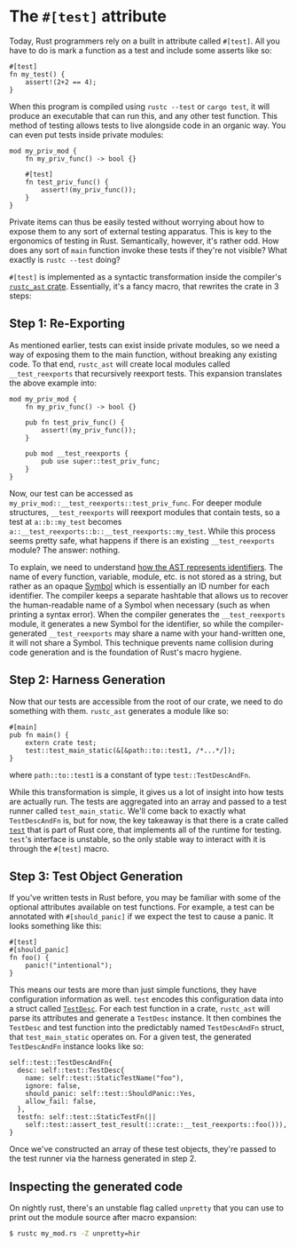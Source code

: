 # The `#[test]` attribute

<!-- toc -->

Today, Rust programmers rely on a built in attribute called `#[test]`. All
you have to do is mark a function as a test and include some asserts like so:

```rust,ignore
#[test]
fn my_test() {
    assert!(2+2 == 4);
}
```

When this program is compiled using `rustc --test` or `cargo test`, it will
produce an executable that can run this, and any other test function. This
method of testing allows tests to live alongside code in an organic way. You
can even put tests inside private modules:

```rust,ignore
mod my_priv_mod {
    fn my_priv_func() -> bool {}

    #[test]
    fn test_priv_func() {
        assert!(my_priv_func());
    }
}
```

Private items can thus be easily tested without worrying about how to expose
them to any sort of external testing apparatus. This is key to the
ergonomics of testing in Rust. Semantically, however, it's rather odd.
How does any sort of `main` function invoke these tests if they're not visible?
What exactly is `rustc --test` doing?

`#[test]` is implemented as a syntactic transformation inside the compiler's
[`rustc_ast` crate][rustc_ast]. Essentially, it's a fancy macro, that
rewrites the crate in 3 steps:

## Step 1: Re-Exporting

As mentioned earlier, tests can exist inside private modules, so we need a
way of exposing them to the main function, without breaking any existing
code. To that end, `rustc_ast` will create local modules called
`__test_reexports` that recursively reexport tests. This expansion translates
the above example into:

```rust,ignore
mod my_priv_mod {
    fn my_priv_func() -> bool {}

    pub fn test_priv_func() {
        assert!(my_priv_func());
    }

    pub mod __test_reexports {
        pub use super::test_priv_func;
    }
}
```

Now, our test can be accessed as
`my_priv_mod::__test_reexports::test_priv_func`. For deeper module
structures, `__test_reexports` will reexport modules that contain tests, so a
test at `a::b::my_test` becomes
`a::__test_reexports::b::__test_reexports::my_test`. While this process seems
pretty safe, what happens if there is an existing `__test_reexports` module?
The answer: nothing.

To explain, we need to understand [how the AST represents
identifiers][Ident]. The name of every function, variable, module, etc. is
not stored as a string, but rather as an opaque [Symbol][Symbol] which is
essentially an ID number for each identifier. The compiler keeps a separate
hashtable that allows us to recover the human-readable name of a Symbol when
necessary (such as when printing a syntax error). When the compiler generates
the `__test_reexports` module, it generates a new Symbol for the identifier,
so while the compiler-generated `__test_reexports` may share a name with your
hand-written one, it will not share a Symbol. This technique prevents name
collision during code generation and is the foundation of Rust's macro
hygiene.

## Step 2: Harness Generation

Now that our tests are accessible from the root of our crate, we need to do
something with them. `rustc_ast` generates a module like so:

```rust,ignore
#[main]
pub fn main() {
    extern crate test;
    test::test_main_static(&[&path::to::test1, /*...*/]);
}
```

where `path::to::test1` is a constant of type `test::TestDescAndFn`.

While this transformation is simple, it gives us a lot of insight into how
tests are actually run. The tests are aggregated into an array and passed to
a test runner called `test_main_static`. We'll come back to exactly what
`TestDescAndFn` is, but for now, the key takeaway is that there is a crate
called [`test`][test] that is part of Rust core, that implements all of the
runtime for testing. `test`'s interface is unstable, so the only stable way
to interact with it is through the `#[test]` macro.

## Step 3: Test Object Generation

If you've written tests in Rust before, you may be familiar with some of the
optional attributes available on test functions. For example, a test can be
annotated with `#[should_panic]` if we expect the test to cause a panic. It
looks something like this:

```rust,ignore
#[test]
#[should_panic]
fn foo() {
    panic!("intentional");
}
```

This means our tests are more than just simple functions, they have
configuration information as well. `test` encodes this configuration data
into a struct called [`TestDesc`][TestDesc]. For each test function in a
crate, `rustc_ast` will parse its attributes and generate a `TestDesc`
instance. It then combines the `TestDesc` and test function into the
predictably named `TestDescAndFn` struct, that `test_main_static` operates
on. For a given test, the generated `TestDescAndFn` instance looks like so:

```rust,ignore
self::test::TestDescAndFn{
  desc: self::test::TestDesc{
    name: self::test::StaticTestName("foo"),
    ignore: false,
    should_panic: self::test::ShouldPanic::Yes,
    allow_fail: false,
  },
  testfn: self::test::StaticTestFn(||
    self::test::assert_test_result(::crate::__test_reexports::foo())),
}
```

Once we've constructed an array of these test objects, they're passed to the
test runner via the harness generated in step 2.

## Inspecting the generated code

On nightly rust, there's an unstable flag called `unpretty` that you can use
to print out the module source after macro expansion:

```bash
$ rustc my_mod.rs -Z unpretty=hir
```

[test]: https://doc.rust-lang.org/test/index.html
[TestDesc]: https://doc.rust-lang.org/test/struct.TestDesc.html
[Symbol]: https://doc.rust-lang.org/nightly/nightly-rustc/rustc_span/symbol/struct.Symbol.html
[Ident]: https://doc.rust-lang.org/nightly/nightly-rustc/rustc_span/symbol/struct.Ident.html
[eRFC]: https://github.com/rust-lang/rfcs/blob/master/text/2318-custom-test-frameworks.md
[rustc_ast]: https://github.com/rust-lang/rust/tree/master/compiler/rustc_ast
